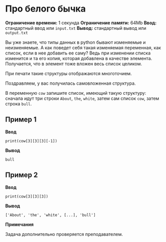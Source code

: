 # Про белого бычка

**Ограничение времени:** 1 секунда
**Ограничение памяти:** 64Mb
**Ввод:** стандартный ввод или `input.txt`
**Вывод:** стандартный вывод или `output.txt`

Вы уже знаете, что типы данных в python бывают изменяемые и неизменяемые. А как поведет себя такая изменяемая переменная, как список, если в нее добавить ее саму? Ведь при изменении списка изменится и та его копия, которая добавлена в качестве элемента. Получается, что в элемент тоже вложен весь список целиком.

При печати такие структуры отображаются многоточием.

Поздравляем, у вас получилась самовложенная структура.

В переменную `cow` запишите список, имеющий такую структуру:
сначала идут три строки `About`, `the`, `white`, затем сам список `cow`, затем строка `bull`.

## Пример 1

**Ввод**
```
print(cow[3][3][3][-1])
```

**Вывод**
```
bull
```

## Пример 2

**Ввод**
```
print(cow[3][3][3])
```

**Вывод**
```
['About', 'the', 'white', [...], 'bull']
```

**Примечания**

Задача дополнительно проверяется преподавателем.